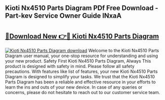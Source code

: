 ## Kioti Nx4510 Parts Diagram PDf Free Download - Part-kev Service Owner Guide lNxaA

# <h2><a href="http://dflwta5.blite.top/?on=Kioti+Nx4510+Parts+Diagram">🔗Download New 👉🔴 Kioti Nx4510 Parts Diagram</a></h2>

[![Kioti Nx4510 Parts Diagram download](https://i.imgur.com/lujVjoI.png)](http://dflwta5.blite.top/?on=Kioti+Nx4510+Parts+Diagram)
Welcome to the Kioti Nx4510 Parts Diagram user manual, your one-stop resource for understanding and using your new product. Safety First Kioti Nx4510 Parts Diagram, Always This product is designed with safety in mind. Please follow all safety precautions. With features like list of features, your new Kioti Nx4510 Parts Diagram is designed to simplify your tasks. We trust that the Kioti Nx4510 Parts Diagram has been a reliable and effective resource in your efforts to learn the ins and outs of your new device. In case of any queries or concerns, please do not hesitate to reach out to our customer service team.
